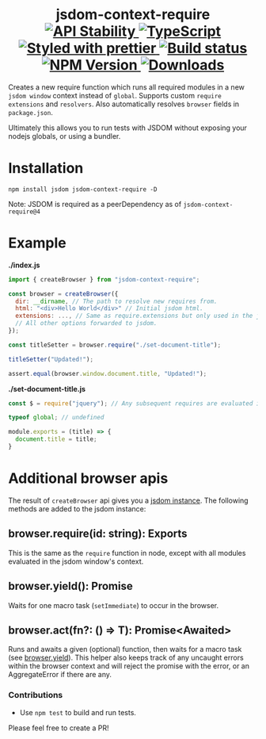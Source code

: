 <h1 align="center">
  <!-- Logo -->
  jsdom-context-require
  <br/>

  <!-- Stability -->
  <a href="https://nodejs.org/api/documentation.html#documentation_stability_index">
    <img src="https://img.shields.io/badge/stability-stable-brightgreen.svg" alt="API Stability"/>
  </a>
  <!-- TypeScript -->
  <a href="http://typescriptlang.org">
    <img src="https://img.shields.io/badge/%3C%2F%3E-typescript-blue.svg" alt="TypeScript"/>
  </a>
  <!-- Prettier -->
  <a href="https://github.com/prettier/prettier">
    <img src="https://img.shields.io/badge/styled_with-prettier-ff69b4.svg" alt="Styled with prettier"/>
  </a>
  <!-- Travis build -->
  <a href="https://travis-ci.org/mlrawlings/jsdom-context-require">
  <img src="https://img.shields.io/travis/mlrawlings/jsdom-context-require.svg" alt="Build status"/>
  </a>
  <!-- NPM version -->
  <a href="https://npmjs.org/package/jsdom-context-require">
    <img src="https://img.shields.io/npm/v/jsdom-context-require.svg" alt="NPM Version"/>
  </a>
  <!-- Downloads -->
  <a href="https://npmjs.org/package/jsdom-context-require">
    <img src="https://img.shields.io/npm/dm/jsdom-context-require.svg" alt="Downloads"/>
  </a>
</h1>

Creates a new require function which runs all required modules in a new `jsdom window` context instead of `global`.
Supports custom `require extensions` and `resolvers`. Also automatically resolves `browser` fields in `package.json`.

Ultimately this allows you to run tests with JSDOM without exposing your nodejs globals, or using a bundler.

# Installation

```console
npm install jsdom jsdom-context-require -D
```

Note: JSDOM is required as a peerDependency as of `jsdom-context-require@4`

# Example

**./index.js**
```javascript
import { createBrowser } from "jsdom-context-require";

const browser = createBrowser({
  dir: __dirname, // The path to resolve new requires from.
  html: "<div>Hello World</div>" // Initial jsdom html.
  extensions: ..., // Same as require.extensions but only used in the jsdom context.
  // All other options forwarded to jsdom.
});

const titleSetter = browser.require("./set-document-title");

titleSetter("Updated!");

assert.equal(browser.window.document.title, "Updated!");
```

**./set-document-title.js**
```js
const $ = require("jquery"); // Any subsequent requires are evaluated in the jsdom window as well.

typeof global; // undefined

module.exports = (title) => {
  document.title = title;
}
```

# Additional browser apis

The result of `createBrowser` api gives you a [jsdom instance](https://github.com/jsdom/jsdom?tab=readme-ov-file#jsdom-object-api).
The following methods are added to the jsdom instance:

## browser.require(id: string): Exports

This is the same as the `require` function in node, except with all modules evaluated in the jsdom window's context.

## browser.yield(): Promise<void>

Waits for one macro task (`setImmediate`) to occur in the browser.

## browser.act<T>(fn?: () => T): Promise<Awaited<T>>

Runs and awaits a given (optional) function, then waits for a macro task (see [browser.yield](#browseryield-promise)).
This helper also keeps track of any uncaught errors within the browser context and will reject the promise with the error, or an AggregateError if there are any.

### Contributions

* Use `npm test` to build and run tests.

Please feel free to create a PR!

